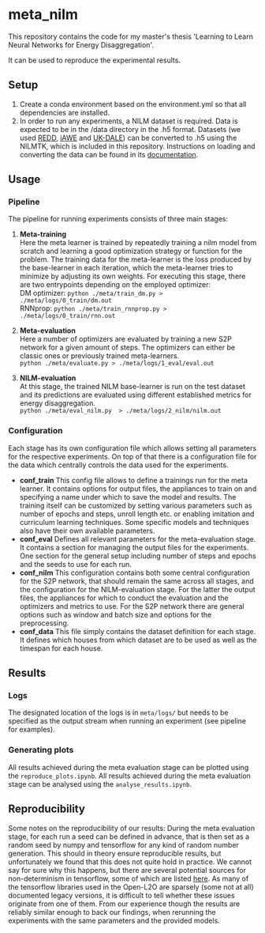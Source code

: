# meta_nilm

This repository contains the code for my master's thesis 'Learning to Learn Neural Networks for Energy Disaggregation'.

It can be used to reproduce the experimental results.


## Setup

1. Create a conda environment based on the environment.yml so that all dependencies are installed.
2. In order to run any experiments, a NILM dataset is required. Data is expected to be in the /data directory in the .h5 format. Datasets (we used [REDD](http://redd.csail.mit.edu/), [iAWE](https://iawe.github.io/) and [UK-DALE](https://jack-kelly.com/data/)) can be converted to .h5 using the NILMTK, which is included in this repository. Instructions on loading and converting the data can be found in its [documentation](https://github.com/nilmtk/nilmtk/tree/master/docs/manual).


## Usage

### Pipeline
The pipeline for running experiments consists of three main stages: 

1. __Meta-training__  
Here the meta learner is trained by repeatedly training a nilm model from scratch and learning a good optimization strategy or function for the problem. The training data for the meta-learner is the loss produced by the base-learner in each iteration, which the meta-learner tries to minimize by adjusting its own weights. For executing this stage, there are two entrypoints depending on the employed optimizer:  
DM optimizer:		`python ./meta/train_dm.py > ./meta/logs/0_train/dm.out`      
RNNprop:		`python ./meta/train_rnnprop.py > ./meta/logs/0_train/rnn.out`
    
2. __Meta-evaluation__  
Here a number of optimizers are evaluated by training a new S2P network for a given amount of steps. The optimizers can either be classic ones or previously trained meta-learners.  
`python ./meta/evaluate.py > ./meta/logs/1_eval/eval.out`

3. __NILM-evaluation__  
At this stage, the trained NILM base-learner is run on the test dataset and its predictions are evaluated using different established metrics for energy disaggregation.  
`python ./meta/eval_nilm.py  > ./meta/logs/2_nilm/nilm.out`

### Configuration
Each stage has its own configuration file which allows setting all parameters for the respective experiments. On top of that there is a configuration file for the data which centrally controls the data used for the experiments.

* __conf_train__ This config file allows to define a trainings run for the meta learner. It contains options for output files, the appliances to train on and specifying a name under which to save the model and results. The training itself can be customized by setting various parameters such as number of epochs and steps, unroll length etc. or enabling imitation and curriculum learning techniques. Some specific models and techniques also have their own available parameters.
* __conf_eval__ Defines all relevant parameters for the meta-evaluation stage. It contains a section for managing the output files for the experiments. One section for the general setup including number of steps and epochs and the seeds to use for each run. 
* __conf_nilm__ This configuration contains both some central configuration for the S2P network, that should remain the same across all stages, and the configuration for the NILM-evaluation stage. For the latter the output files, the appliances for which to conduct the evaluation and the optimizers and metrics to use. For the S2P network there are general options such as window and batch size and options for the preprocessing.
* __conf_data__ This file simply contains the dataset definition for each stage. It defines which houses from which dataset are to be used as well as the timespan for each house.

## Results

### Logs
The designated location of the logs is in `meta/logs/` but needs to be specified as the output stream when running an experiment (see pipeline for examples).

### Generating plots
All results achieved during the meta evaluation stage can be plotted using the `reproduce_plots.ipynb`.
All results achieved during the meta evaluation stage can be analysed using the `analyse_results.ipynb`.


## Reproducibility
Some notes on the reproducibility of our results: During the meta evaluation stage, for each run a seed can be defined in advance, that is then set as a random seed by numpy and tensorflow for any kind of random number generation. This should in theory ensure reproducible results, but unfortunately we found that this does not quite hold in practice. We cannot say for sure why this happens, but there are several potential sources for non-determinism in tensorflow, some of which are listed [here](https://github.com/NVIDIA/framework-determinism/blob/master/doc/tensorflow.md). As many of the tensorflow libraries used in the Open-L2O are sparsely (some not at all) documented legacy versions, it is difficult to tell whether these issues originate from one of them. From our experience though the results are reliably similar enough to back our findings, when rerunning the experiments with the same parameters and the provided models.



